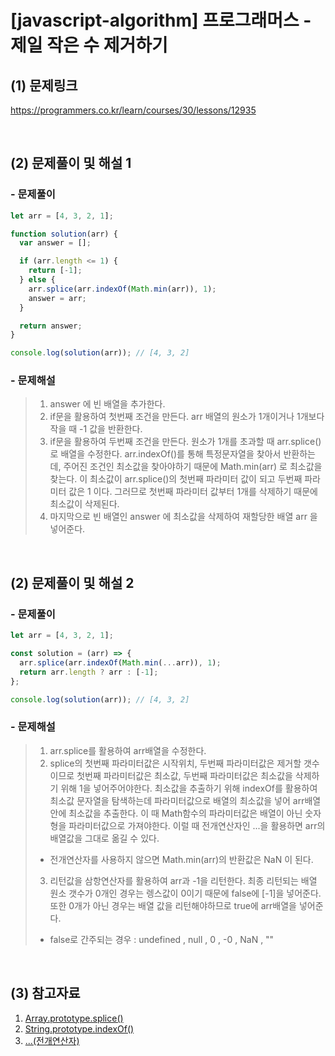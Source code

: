 # [javascript-algorithm] 프로그래머스 - 제일 작은 수 제거하기

## (1) 문제링크

<a href="https://programmers.co.kr/learn/courses/30/lessons/12935" target='_blank'>https://programmers.co.kr/learn/courses/30/lessons/12935</a>

<br>

## (2) 문제풀이 및 해설 1

### - 문제풀이

```javascript
let arr = [4, 3, 2, 1];

function solution(arr) {
  var answer = [];

  if (arr.length <= 1) {
    return [-1];
  } else {
    arr.splice(arr.indexOf(Math.min(arr)), 1);
    answer = arr;
  }

  return answer;
}

console.log(solution(arr)); // [4, 3, 2]
```

### - 문제해설

> 1.  answer 에 빈 배열을 추가한다.<br>
> 2.  if문을 활용하여 첫번째 조건을 만든다. arr 배열의 원소가 1개이거나 1개보다 작을 때 -1 값을 반환한다.<br>
> 3.  if문을 활용하여 두번째 조건을 만든다. 원소가 1개를 초과할 때 arr.splice()로 배열을 수정한다. arr.indexOf()를 통해 특정문자열을 찾아서 반환하는데, 주어진 조건인 최소값을 찾아야하기 때문에 Math.min(arr) 로 최소값을 찾는다. 이 최소값이 arr.splice()의 첫번째 파라미터 값이 되고 두번째 파라미터 값은 1 이다. 그러므로 첫번째 파라미터 값부터 1개를 삭제하기 때문에 최소값이 삭제된다.<br>
> 4.  마지막으로 빈 배열인 answer 에 최소값을 삭제하여 재할당한 배열 arr 을 넣어준다.

<br>

## (2) 문제풀이 및 해설 2

### - 문제풀이

```javascript
let arr = [4, 3, 2, 1];

const solution = (arr) => {
  arr.splice(arr.indexOf(Math.min(...arr)), 1);
  return arr.length ? arr : [-1];
};

console.log(solution(arr)); // [4, 3, 2]
```

### - 문제해설

> 1.  arr.splice를 활용하여 arr배열을 수정한다.<br>
> 2.  splice의 첫번째 파라미터값은 시작위치, 두번째 파라미터값은 제거할 갯수이므로 첫번째 파라미터값은 최소값, 두번째 파라미터값은 최소값을 삭제하기 위해 1을 넣어주어야한다. 최소값을 추출하기 위해 indexOf를 활용하여 최소값 문자열을 탐색하는데 파라미터값으로 배열의 최소값을 넣어 arr배열 안에 최소값을 추출한다. 이 때 Math함수의 파라미터값은 배열이 아닌 숫자형을 파라미터값으로 가져야한다. 이럴 때 전개연산자인 ...을 활용하면 arr의 배열값을 그대로 옮길 수 있다.<br>
>
> - 전개연산자를 사용하지 않으면 Math.min(arr)의 반환값은 NaN 이 된다.<br>
>
> 3.  리턴값을 삼항연산자를 활용하여 arr과 -1을 리턴한다. 최종 리턴되는 배열 원소 갯수가 0개인 경우는 렝스값이 0이기 때문에 false에 [-1]을 넣어준다. 또한 0개가 아닌 경우는 배열 값을 리턴해야하므로 true에 arr배열을 넣어준다.<br>
>
> - false로 간주되는 경우 : undefined , null , 0 , -0 , NaN , ""

<br>

## (3) 참고자료

1. <a href="https://mine-it-record.tistory.com/352" target='_blank'>Array.prototype.splice()</a><br>
2. <a href="https://hianna.tistory.com/379" target='_blank'>String.prototype.indexOf()</a><br>
3. <a href="https://yuddomack.tistory.com/entry/%EC%9E%90%EB%B0%94%EC%8A%A4%ED%81%AC%EB%A6%BD%ED%8A%B8-%EB%AC%B8%EB%B2%95-%EB%B9%84%EA%B5%AC%EC%A1%B0%ED%99%94-%ED%95%A0%EB%8B%B9" target='_blank'>...(전개연산자)</a>
